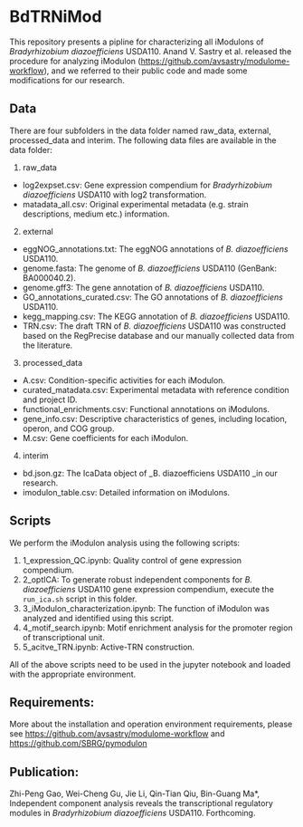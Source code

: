 # BdTRNiMod
This repository presents a pipline for characterizing all iModulons of _Bradyrhizobium diazoefficiens_ USDA110. Anand V. Sastry et al. released the procedure for analyzing iModulon (https://github.com/avsastry/modulome-workflow), and we referred to their public code and made some modifications for our research.
## Data
There are four subfolders in the data folder named raw_data, external, processed_data and interim.
The following data files are available in the data folder:

1. raw_data
- log2expset.csv: Gene expression compendium for _Bradyrhizobium diazoefficiens_ USDA110 with log2 transformation.
- matadata_all.csv: Original experimental metadata (e.g. strain descriptions, medium etc.) information.
2. external
- eggNOG_annotations.txt: The eggNOG annotations of _B. diazoefficiens_ USDA110.
- genome.fasta: The genome of _B. diazoefficiens_ USDA110 (GenBank: BA000040.2).
- genome.gff3: The gene annotation of _B. diazoefficiens_ USDA110.
- GO_annotations_curated.csv: The GO annotations of _B. diazoefficiens_ USDA110.
- kegg_mapping.csv: The KEGG annotation of _B. diazoefficiens_ USDA110.
- TRN.csv:  The draft TRN of _B. diazoefficiens_ USDA110 was constructed based on the RegPrecise database and our manually collected data from the literature.
3. processed_data
- A.csv: Condition-specific activities for each iModulon.
- curated_matadata.csv:  Experimental metadata with reference condition and project ID.
- functional_enrichments.csv: Functional annotations on iModulons. 
- gene_info.csv: Descriptive characteristics of genes, including location, operon, and COG group.
- M.csv: Gene coefficients for each iModulon.
4. interim
- bd.json.gz: The IcaData object of _B. diazoefficiens USDA110 _in our research.
- imodulon_table.csv: Detailed information on iModulons. 
## Scripts
We perform the iModulon analysis using the following scripts:

1. 1_expression_QC.ipynb: Quality control of gene expression compendium.
2. 2_optICA: To generate robust independent components for _B. diazoefficiens_ USDA110 gene expression compendium, execute the `run_ica.sh` script in this folder.
3. 3_iModulon_characterization.ipynb: The function of iModulon was analyzed and identified using this script.
4. 4_motif_search.ipynb: Motif enrichment analysis for the promoter region of transcriptional unit.
5. 5_acitve_TRN.ipynb: Active-TRN construction.

All of the above scripts need to be used in the jupyter notebook and loaded with the appropriate environment.
## Requirements:
More about the installation and operation environment requirements, please see https://github.com/avsastry/modulome-workflow and https://github.com/SBRG/pymodulon

## Publication:
Zhi-Peng Gao, Wei-Cheng Gu, Jie Li, Qin-Tian Qiu, Bin-Guang Ma*, Independent component analysis reveals the transcriptional regulatory modules in _Bradyrhizobium diazoefficiens_ USDA110. Forthcoming.
